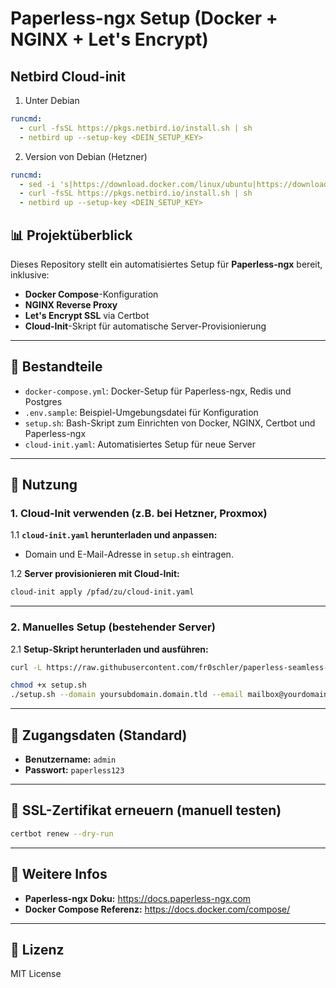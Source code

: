 # Paperless-ngx Setup (Docker + NGINX + Let's Encrypt)

## Netbird Cloud-init

1. Unter Debian

```yaml
runcmd:
  - curl -fsSL https://pkgs.netbird.io/install.sh | sh
  - netbird up --setup-key <DEIN_SETUP_KEY>
```

2. Version von Debian (Hetzner)

```yaml
runcmd:
  - sed -i 's|https://download.docker.com/linux/ubuntu|https://download.docker.com/linux/debian|' /etc/apt/sources.list.d/docker.list
  - curl -fsSL https://pkgs.netbird.io/install.sh | sh
  - netbird up --setup-key <DEIN_SETUP_KEY>
```

## 📊 Projektüberblick

Dieses Repository stellt ein automatisiertes Setup für **Paperless-ngx** bereit, inklusive:
- **Docker Compose**-Konfiguration
- **NGINX Reverse Proxy**
- **Let's Encrypt SSL** via Certbot
- **Cloud-Init**-Skript für automatische Server-Provisionierung

---

## 🔧 Bestandteile

- `docker-compose.yml`: Docker-Setup für Paperless-ngx, Redis und Postgres
- `.env.sample`: Beispiel-Umgebungsdatei für Konfiguration
- `setup.sh`: Bash-Skript zum Einrichten von Docker, NGINX, Certbot und Paperless-ngx
- `cloud-init.yaml`: Automatisiertes Setup für neue Server

---

## 📘 Nutzung

### 1. Cloud-Init verwenden (z.B. bei Hetzner, Proxmox)

1.1 **`cloud-init.yaml` herunterladen und anpassen:**
- Domain und E-Mail-Adresse in `setup.sh` eintragen.

1.2 **Server provisionieren mit Cloud-Init:**

```bash
cloud-init apply /pfad/zu/cloud-init.yaml
```

---

### 2. Manuelles Setup (bestehender Server)

2.1 **Setup-Skript herunterladen und ausführen:**

```bash
curl -L https://raw.githubusercontent.com/fr0schler/paperless-seamless-setup/main/setup-paperless.sh -o setup.sh
```

```bash
chmod +x setup.sh
./setup.sh --domain yoursubdomain.domain.tld --email mailbox@yourdomain.de
```

---

## 🔐 Zugangsdaten (Standard)

- **Benutzername:** `admin`
- **Passwort:** `paperless123`

---

## 🔄 SSL-Zertifikat erneuern (manuell testen)

```bash
certbot renew --dry-run
```

---

## 📖 Weitere Infos

- **Paperless-ngx Doku:** https://docs.paperless-ngx.com
- **Docker Compose Referenz:** https://docs.docker.com/compose/

---

## 📃 Lizenz

MIT License

